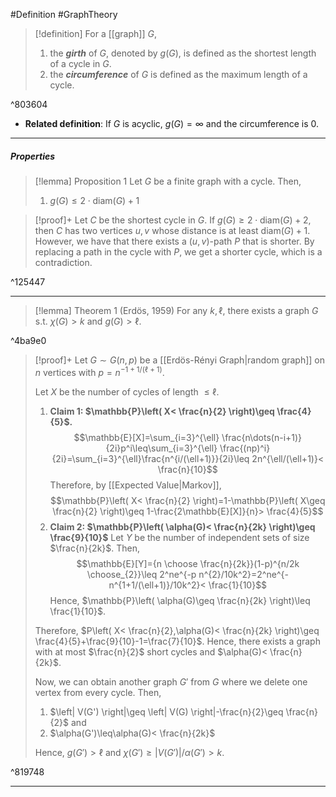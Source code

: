 #Definition #GraphTheory 

> [!definition]
> For a [[graph]] $G$,
> 1.  the ***girth*** of $G$, denoted by $g(G)$, is defined as the shortest length of a cycle in $G$.
> 2. the ***circumference*** of $G$ is defined as the maximum length of a cycle. 

^803604

- **Related definition**: If $G$ is acyclic, $g(G)=\infty$ and the circumference is 0. 

---
##### Properties
> [!lemma] Proposition 1
> Let $G$ be a finite graph with a cycle. Then, 
> 1. $g(G)\leq 2\cdot \text{diam}(G)+1$

> [!proof]+
> Let $C$ be the shortest cycle in $G$. If $g(G)\geq 2\cdot \text{diam}(G)+2$, then $C$ has two vertices $u,v$ whose distance is at least $\text{diam}(G)+1$. However, we have that there exists a $(u,v)$-path $P$ that is shorter. By replacing a path in the cycle with $P$, we get a shorter cycle, which is a contradiction.

^125447

---
> [!lemma] Theorem 1 (Erdös, 1959)
> For any $k,\ell$, there exists a graph $G$ s.t. $\chi(G)>k$ and $g(G)>\ell$.

^4ba9e0

> [!proof]+
> Let $G \sim G(n,p)$ be a [[Erdös-Rényi Graph|random graph]] on $n$ vertices with $p=n^{-1+1/(\ell+1)}$.
> 
> Let $X$ be the number of cycles of length $\leq \ell$.
> 1. **Claim 1: $\mathbb{P}\left( X< \frac{n}{2} \right)\geq \frac{4}{5}$.**
>     $$\mathbb{E}[X]=\sum_{i=3}^{\ell} \frac{n\dots(n-i+1)}{2i}p^i\leq\sum_{i=3}^{\ell} \frac{(np)^i}{2i}=\sum_{i=3}^{\ell}\frac{n^{i/(\ell+1)}}{2i}\leq 2n^{\ell/(\ell+1)}< \frac{n}{10}$$Therefore, by [[Expected Value|Markov]], $$\mathbb{P}\left( X< \frac{n}{2} \right)=1-\mathbb{P}\left( X\geq \frac{n}{2} \right)\geq 1-\frac{2\mathbb{E}[X]}{n}> \frac{4}{5}$$
>  2. **Claim 2: $\mathbb{P}\left( \alpha(G)< \frac{n}{2k} \right)\geq \frac{9}{10}$**
> 	Let $Y$ be the number of independent sets of size $\frac{n}{2k}$. Then, $$\mathbb{E}[Y]={n \choose \frac{n}{2k}}(1-p)^{n/2k \choose_{2}}\leq 2^ne^{-p n^{2}/10k^2}=2^ne^{-n^{1+1/(\ell+1)}/10k^2}< \frac{1}{10}$$ Hence, $\mathbb{P}\left( \alpha(G)\geq \frac{n}{2k} \right)\leq \frac{1}{10}$. 
>
> Therefore, $P\left( X< \frac{n}{2},\alpha(G)< \frac{n}{2k} \right)\geq \frac{4}{5}+\frac{9}{10}-1=\frac{7}{10}$. Hence, there exists a graph with at most $\frac{n}{2}$ short cycles and $\alpha(G)< \frac{n}{2k}$. 
> 
> Now, we can obtain another graph $G'$ from $G$ where we delete one vertex from every cycle. Then, 
> 1. $\left| V(G') \right|\geq \left| V(G) \right|-\frac{n}{2}\geq \frac{n}{2}$ and
> 2. $\alpha(G')\leq\alpha(G)< \frac{n}{2k}$
>    
>  Hence, $g(G')> \ell$ and $\chi(G')\geq \left| V(G') \right|/\alpha(G')>k$.
>

^819748

---